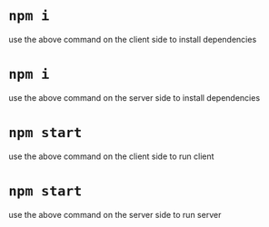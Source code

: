 # `npm i`
use the above command on the client side to install dependencies

# `npm i`
use the above command on the server side to install dependencies

# `npm start`
use the above command on the client side to run client

# `npm start`
use the above command on the server side to run server

